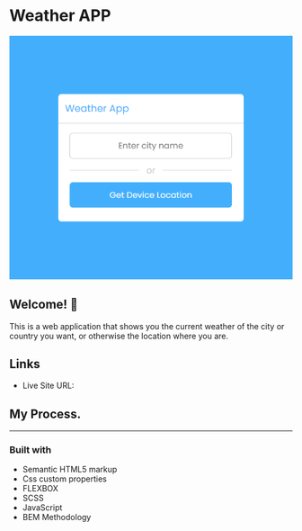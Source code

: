 # Weather APP

![Design preview for Weather App](/icons/screen.png)

## Welcome! 👋

This is a web application that shows you the current weather of the city or country you want, or otherwise the location where you are.

## Links
* Live Site URL: 


## My Process.
--- 
### Built with
* Semantic HTML5 markup
* Css custom properties
* FLEXBOX
* SCSS
* JavaScript
* BEM Methodology

